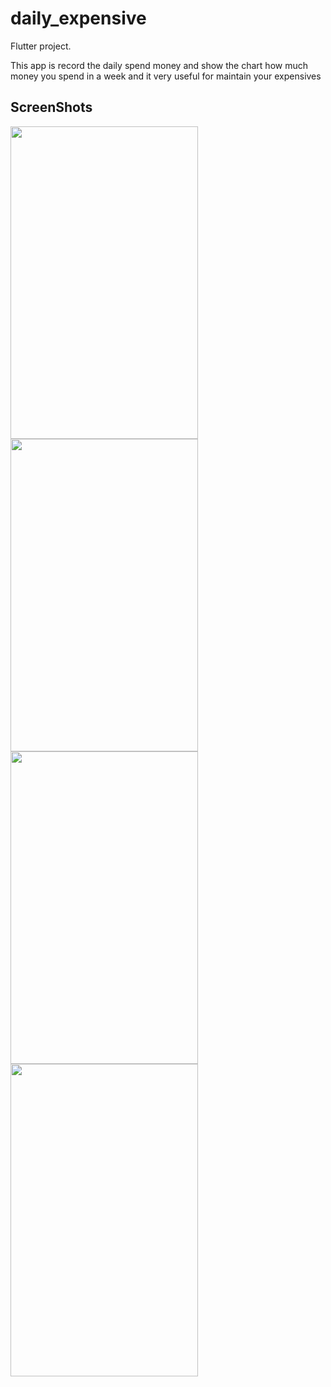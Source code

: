 # daily_expensive

Flutter project.

This app is record  the daily spend money and show the chart how much money you spend in a week
and it very useful for maintain your expensives

## ScreenShots

<img src="https://user-images.githubusercontent.com/52590889/93851358-9403e580-fccd-11ea-822b-ca9d3e071f8c.png" width="300" height="500"/>

<img src="https://user-images.githubusercontent.com/52590889/93852172-2fe22100-fccf-11ea-9c39-97d2b122a589.png" width="300" height="500"/>

<img src="https://user-images.githubusercontent.com/52590889/93852203-3d97a680-fccf-11ea-9126-122e128ea31f.png" width="300" height="500"/>

<img src="https://user-images.githubusercontent.com/52590889/93852233-4e481c80-fccf-11ea-8a59-6f89fa6e9bff.png" width="300" height="500"/>
